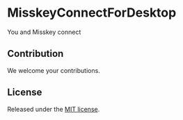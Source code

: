 # MisskeyConnectForDesktop
You and Misskey connect

## Contribution
We welcome your contributions.

## License
Released under the [MIT license](license).
